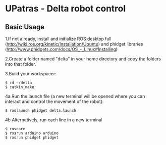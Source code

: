 UPatras - Delta robot control
=============

## Basic Usage

1.If not already, install  and initialize ROS desktop full (http://wiki.ros.org/kinetic/Installation/Ubuntu) and phidget libraries (http://www.phidgets.com/docs/OS_-_Linux#Installing)

2.Create a folder named "delta" in your home directory and copy the folders into that folder.

3.Build your workspacer:

    $ cd ∼/delta    
    $ catkin_make    

4a.Run the launch file (a new terminal will be opened where you can interact and control the movement of the robot):

    $ roslaunch phidget delta.launch
    
    
4b.Alternatively, run each line in a new terminal

    $ roscore    
    $ rosrun arduino arduino
    $ rosrun phidget phidget
